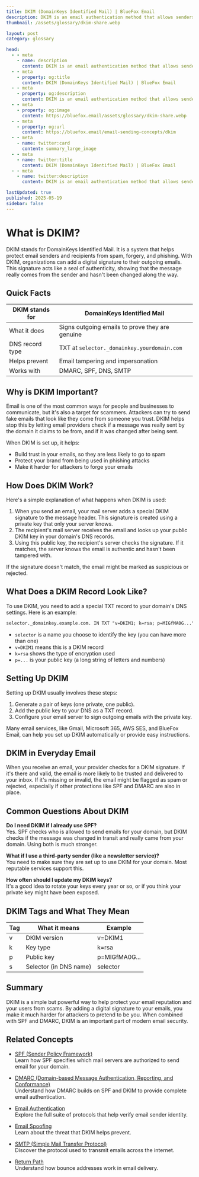 ```yaml
---
title: DKIM (DomainKeys Identified Mail) | BlueFox Email
description: DKIM is an email authentication method that allows senders to digitally sign emails using a private key. Learn how it works, see examples, and understand its importance for email security.
thumbnail: /assets/glossary/dkim-share.webp

layout: post
category: glossary

head:
  - - meta
    - name: description
      content: DKIM is an email authentication method that allows senders to digitally sign emails using a private key. Learn how it works, see examples, and understand its importance for email security.
  - - meta
    - property: og:title
      content: DKIM (DomainKeys Identified Mail) | BlueFox Email
  - - meta
    - property: og:description
      content: DKIM is an email authentication method that allows senders to digitally sign emails using a private key. Learn how it works, see examples, and understand its importance for email security.
  - - meta
    - property: og:image
      content: https://bluefox.email/assets/glossary/dkim-share.webp
  - - meta
    - property: og:url
      content: https://bluefox.email/email-sending-concepts/dkim
  - - meta
    - name: twitter:card
      content: summary_large_image
  - - meta
    - name: twitter:title
      content: DKIM (DomainKeys Identified Mail) | BlueFox Email
  - - meta
    - name: twitter:description
      content: DKIM is an email authentication method that allows senders to digitally sign emails using a private key. Learn how it works, see examples, and understand its importance for email security.

lastUpdated: true
published: 2025-05-19
sidebar: false
---
```


# What is DKIM?

DKIM stands for DomainKeys Identified Mail. It is a system that helps protect email senders and recipients from spam, forgery, and phishing. With DKIM, organizations can add a digital signature to their outgoing emails. This signature acts like a seal of authenticity, showing that the message really comes from the sender and hasn't been changed along the way.

## Quick Facts

| DKIM stands for       | DomainKeys Identified Mail                          |
|----------------------|-----------------------------------------------------|
| What it does         | Signs outgoing emails to prove they are genuine      |
| DNS record type      | TXT at `selector._domainkey.yourdomain.com`         |
| Helps prevent        | Email tampering and impersonation                   |
| Works with           | DMARC, SPF, DNS, SMTP                               |

## Why is DKIM Important?

Email is one of the most common ways for people and businesses to communicate, but it's also a target for scammers. Attackers can try to send fake emails that look like they come from someone you trust. DKIM helps stop this by letting email providers check if a message was really sent by the domain it claims to be from, and if it was changed after being sent.

When DKIM is set up, it helps:

- Build trust in your emails, so they are less likely to go to spam
- Protect your brand from being used in phishing attacks
- Make it harder for attackers to forge your emails

## How Does DKIM Work?

Here's a simple explanation of what happens when DKIM is used:

1. When you send an email, your mail server adds a special DKIM signature to the message header. This signature is created using a private key that only your server knows.
2. The recipient's mail server receives the email and looks up your public DKIM key in your domain's DNS records.
3. Using this public key, the recipient's server checks the signature. If it matches, the server knows the email is authentic and hasn't been tampered with.

If the signature doesn't match, the email might be marked as suspicious or rejected.

## What Does a DKIM Record Look Like?

To use DKIM, you need to add a special TXT record to your domain's DNS settings. Here is an example:

```txt
selector._domainkey.example.com. IN TXT "v=DKIM1; k=rsa; p=MIGfMA0G..."
```

- `selector` is a name you choose to identify the key (you can have more than one)
- `v=DKIM1` means this is a DKIM record
- `k=rsa` shows the type of encryption used
- `p=...` is your public key (a long string of letters and numbers)

## Setting Up DKIM

Setting up DKIM usually involves these steps:

1. Generate a pair of keys (one private, one public).
2. Add the public key to your DNS as a TXT record.
3. Configure your email server to sign outgoing emails with the private key.

Many email services, like Gmail, Microsoft 365, AWS SES, and BlueFox Email, can help you set up DKIM automatically or provide easy instructions.

## DKIM in Everyday Email

When you receive an email, your provider checks for a DKIM signature. If it's there and valid, the email is more likely to be trusted and delivered to your inbox. If it's missing or invalid, the email might be flagged as spam or rejected, especially if other protections like SPF and DMARC are also in place.

## Common Questions About DKIM

**Do I need DKIM if I already use SPF?**  
Yes. SPF checks who is allowed to send emails for your domain, but DKIM checks if the message was changed in transit and really came from your domain. Using both is much stronger.

**What if I use a third-party sender (like a newsletter service)?**  
You need to make sure they are set up to use DKIM for your domain. Most reputable services support this.

**How often should I update my DKIM keys?**  
It's a good idea to rotate your keys every year or so, or if you think your private key might have been exposed.

## DKIM Tags and What They Mean

| Tag | What it means           | Example                |
|-----|-------------------------|------------------------|
| v   | DKIM version            | v=DKIM1                |
| k   | Key type                | k=rsa                  |
| p   | Public key              | p=MIGfMA0G...          |
| s   | Selector (in DNS name)  | selector               |

## Summary

DKIM is a simple but powerful way to help protect your email reputation and your users from scams. By adding a digital signature to your emails, you make it much harder for attackers to pretend to be you. When combined with SPF and DMARC, DKIM is an important part of modern email security.

## Related Concepts

- [SPF (Sender Policy Framework)](/email-sending-concepts/spf-new)  
  Learn how SPF specifies which mail servers are authorized to send email for your domain.

- [DMARC (Domain-based Message Authentication, Reporting, and Conformance)](/email-sending-concepts/dmarc-new)  
  Understand how DMARC builds on SPF and DKIM to provide complete email authentication.

- [Email Authentication](/email-sending-concepts/email-authentication-new)  
  Explore the full suite of protocols that help verify email sender identity.

- [Email Spoofing](/email-sending-concepts/email-spoofing-new)  
  Learn about the threat that DKIM helps prevent.

- [SMTP (Simple Mail Transfer Protocol)](/email-sending-concepts/smtp-new)  
  Discover the protocol used to transmit emails across the internet.

- [Return Path](/email-sending-concepts/return-path-new)  
  Understand how bounce addresses work in email delivery.
